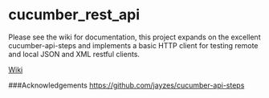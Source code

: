 cucumber_rest_api
=================

Please see the wiki for documentation, this project expands on the excellent cucumber-api-steps and implements a basic HTTP client for testing remote and local JSON and XML restful clients.

[Wiki](wiki)  

###Acknowledgements
https://github.com/jayzes/cucumber-api-steps

